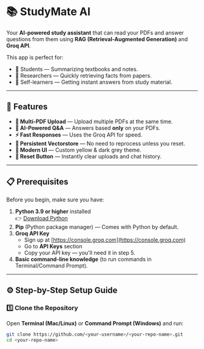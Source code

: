 # 📚 StudyMate AI  
Your **AI-powered study assistant** that can read your PDFs and answer questions from them using **RAG (Retrieval-Augmented Generation)** and **Groq API**.

This app is perfect for:
- 📖 Students — Summarizing textbooks and notes.
- 📄 Researchers — Quickly retrieving facts from papers.
- 🧠 Self-learners — Getting instant answers from study material.

---

## 🌟 Features
- **📂 Multi-PDF Upload** — Upload multiple PDFs at the same time.
- **🤖 AI-Powered Q&A** — Answers based **only** on your PDFs.
- **⚡ Fast Responses** — Uses the Groq API for speed.
- **💾 Persistent Vectorstore** — No need to reprocess unless you reset.
- **🎨 Modern UI** — Custom yellow & dark grey theme.
- **🧹 Reset Button** — Instantly clear uploads and chat history.

---

## 📋 Prerequisites
Before you begin, make sure you have:
1. **Python 3.9 or higher** installed  
   👉 [Download Python](https://www.python.org/downloads/)
2. **Pip** (Python package manager) — Comes with Python by default.
3. **Groq API Key**  
   - Sign up at [https://console.groq.com](https://console.groq.com)  
   - Go to **API Keys** section  
   - Copy your API key — you'll need it in step 5.
4. **Basic command-line knowledge** (to run commands in Terminal/Command Prompt).

---

## ⚙️ Step-by-Step Setup Guide

### 1️⃣ Clone the Repository
Open **Terminal (Mac/Linux)** or **Command Prompt (Windows)** and run:
```bash
git clone https://github.com/<your-username>/<your-repo-name>.git
cd <your-repo-name>
